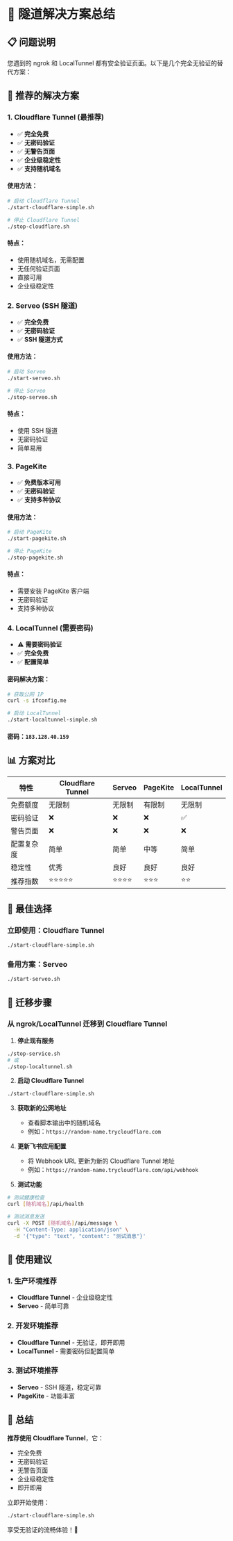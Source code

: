 # 🚀 隧道解决方案总结

## 📋 问题说明

您遇到的 ngrok 和 LocalTunnel 都有安全验证页面。以下是几个完全无验证的替代方案：

## 🌟 推荐的解决方案

### 1. **Cloudflare Tunnel** (最推荐)
- ✅ **完全免费**
- ✅ **无密码验证**
- ✅ **无警告页面**
- ✅ **企业级稳定性**
- ✅ **支持随机域名**

#### 使用方法：
```bash
# 启动 Cloudflare Tunnel
./start-cloudflare-simple.sh

# 停止 Cloudflare Tunnel
./stop-cloudflare.sh
```

#### 特点：
- 使用随机域名，无需配置
- 无任何验证页面
- 直接可用
- 企业级稳定性

### 2. **Serveo** (SSH 隧道)
- ✅ **完全免费**
- ✅ **无密码验证**
- ✅ **SSH 隧道方式**

#### 使用方法：
```bash
# 启动 Serveo
./start-serveo.sh

# 停止 Serveo
./stop-serveo.sh
```

#### 特点：
- 使用 SSH 隧道
- 无密码验证
- 简单易用

### 3. **PageKite**
- ✅ **免费版本可用**
- ✅ **无密码验证**
- ✅ **支持多种协议**

#### 使用方法：
```bash
# 启动 PageKite
./start-pagekite.sh

# 停止 PageKite
./stop-pagekite.sh
```

#### 特点：
- 需要安装 PageKite 客户端
- 无密码验证
- 支持多种协议

### 4. **LocalTunnel** (需要密码)
- ⚠️ **需要密码验证**
- ✅ **完全免费**
- ✅ **配置简单**

#### 密码解决方案：
```bash
# 获取公网 IP
curl -s ifconfig.me

# 启动 LocalTunnel
./start-localtunnel-simple.sh
```

#### 密码：`183.128.40.159`

## 📊 方案对比

| 特性 | Cloudflare Tunnel | Serveo | PageKite | LocalTunnel |
|------|-------------------|--------|----------|-------------|
| 免费额度 | 无限制 | 无限制 | 有限制 | 无限制 |
| 密码验证 | ❌ | ❌ | ❌ | ✅ |
| 警告页面 | ❌ | ❌ | ❌ | ❌ |
| 配置复杂度 | 简单 | 简单 | 中等 | 简单 |
| 稳定性 | 优秀 | 良好 | 良好 | 良好 |
| 推荐指数 | ⭐⭐⭐⭐⭐ | ⭐⭐⭐⭐ | ⭐⭐⭐ | ⭐⭐ |

## 🎯 最佳选择

### 立即使用：Cloudflare Tunnel
```bash
./start-cloudflare-simple.sh
```

### 备用方案：Serveo
```bash
./start-serveo.sh
```

## 🔄 迁移步骤

### 从 ngrok/LocalTunnel 迁移到 Cloudflare Tunnel

1. **停止现有服务**
```bash
./stop-service.sh
# 或
./stop-localtunnel.sh
```

2. **启动 Cloudflare Tunnel**
```bash
./start-cloudflare-simple.sh
```

3. **获取新的公网地址**
   - 查看脚本输出中的随机域名
   - 例如：`https://random-name.trycloudflare.com`

4. **更新飞书应用配置**
   - 将 Webhook URL 更新为新的 Cloudflare Tunnel 地址
   - 例如：`https://random-name.trycloudflare.com/api/webhook`

5. **测试功能**
```bash
# 测试健康检查
curl [随机域名]/api/health

# 测试消息发送
curl -X POST [随机域名]/api/message \
  -H "Content-Type: application/json" \
  -d '{"type": "text", "content": "测试消息"}'
```

## 📝 使用建议

### 1. 生产环境推荐
- **Cloudflare Tunnel** - 企业级稳定性
- **Serveo** - 简单可靠

### 2. 开发环境推荐
- **Cloudflare Tunnel** - 无验证，即开即用
- **LocalTunnel** - 需要密码但配置简单

### 3. 测试环境推荐
- **Serveo** - SSH 隧道，稳定可靠
- **PageKite** - 功能丰富

## 🎉 总结

**推荐使用 Cloudflare Tunnel**，它：
- 完全免费
- 无密码验证
- 无警告页面
- 企业级稳定性
- 即开即用

立即开始使用：
```bash
./start-cloudflare-simple.sh
```

享受无验证的流畅体验！🚀 